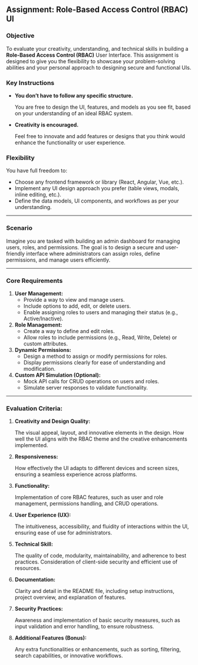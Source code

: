 ## **Assignment: Role-Based Access Control (RBAC) UI**

### **Objective**

To evaluate your creativity, understanding, and technical skills in building a **Role-Based Access Control (RBAC)** User Interface. This assignment is designed to give you the flexibility to showcase your problem-solving abilities and your personal approach to designing secure and functional UIs.

### **Key Instructions**

- **You don’t have to follow any specific structure.**
    
    You are free to design the UI, features, and models as you see fit, based on your understanding of an ideal RBAC system.
    
- **Creativity is encouraged.**
    
    Feel free to innovate and add features or designs that you think would enhance the functionality or user experience.
    

### **Flexibility**

You have full freedom to:

- Choose any frontend framework or library (React, Angular, Vue, etc.).
- Implement any UI design approach you prefer (table views, modals, inline editing, etc.).
- Define the data models, UI components, and workflows as per your understanding.

---

### **Scenario**

Imagine you are tasked with building an admin dashboard for managing users, roles, and permissions. The goal is to design a secure and user-friendly interface where administrators can assign roles, define permissions, and manage users efficiently.

---

### **Core Requirements**

1. **User Management:**
    - Provide a way to view and manage users.
    - Include options to add, edit, or delete users.
    - Enable assigning roles to users and managing their status (e.g., Active/Inactive).
2. **Role Management:**
    - Create a way to define and edit roles.
    - Allow roles to include permissions (e.g., Read, Write, Delete) or custom attributes.
3. **Dynamic Permissions:**
    - Design a method to assign or modify permissions for roles.
    - Display permissions clearly for ease of understanding and modification.
4. **Custom API Simulation (Optional):**
    - Mock API calls for CRUD operations on users and roles.
    - Simulate server responses to validate functionality.

---

### **Evaluation Criteria:**

1. **Creativity and Design Quality:**
    
    The visual appeal, layout, and innovative elements in the design. How well the UI aligns with the RBAC theme and the creative enhancements implemented.
    
2. **Responsiveness:**
    
    How effectively the UI adapts to different devices and screen sizes, ensuring a seamless experience across platforms.
    
3. **Functionality:**
    
    Implementation of core RBAC features, such as user and role management, permissions handling, and CRUD operations.
    
4. **User Experience (UX):**
    
    The intuitiveness, accessibility, and fluidity of interactions within the UI, ensuring ease of use for administrators.
    
5. **Technical Skill:**
    
    The quality of code, modularity, maintainability, and adherence to best practices. Consideration of client-side security and efficient use of resources.
    
6. **Documentation:**
    
    Clarity and detail in the README file, including setup instructions, project overview, and explanation of features.
    
7. **Security Practices:**
    
    Awareness and implementation of basic security measures, such as input validation and error handling, to ensure robustness.
    
8. **Additional Features (Bonus):**
    
    Any extra functionalities or enhancements, such as sorting, filtering, search capabilities, or innovative workflows.